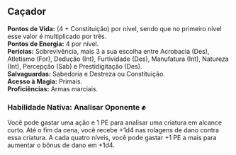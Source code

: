 ## Caçador <a id="cacador"></a>

**Pontos de Vida:** (4 + Constituição) por nível, sendo que no primeiro nível esse valor é multiplicado por três.</br>
**Pontos de Energia:** 4 por nível.</br>
**Perícias:** Sobrevivência, mais 3 a sua escolha entre Acrobacia (Des), Atletismo (For), Dedução (Int), Furtividade (Des), Manufatura (Int), Natureza (Int), Percepção (Sab) e Prestidigitação (Des).</br>
**Salvaguardas:** Sabedoria e Destreza ou Constituição.</br>
**Acesso à Magia:** Primais.</br>
**Proficiências:** Armas marciais.</br>

### Habilidade Nativa: Analisar Oponente ✊
Você pode gastar uma ação e 1 PE para analisar uma criatura em alcance curto. Até o fim da cena, você recebe +1d4 nas rolagens de dano contra essa criatura. A cada quatro níveis, você pode gastar +1 PE a mais para aumentar o bônus de dano em +1d4.